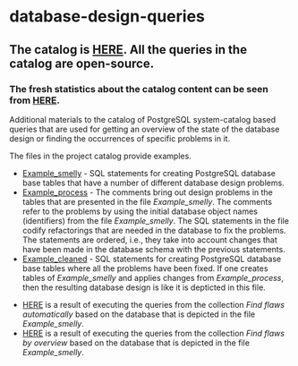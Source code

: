 # database-design-queries

## The catalog is <a target=_blank href=https://maurus.ttu.ee/design_queries/>HERE</a>. All the queries in the catalog are open-source.

### The fresh statistics about the catalog content can be seen from <a target=_blank href=https://maurus.ttu.ee/design_queries/statistics/>HERE</a>.

Additional materials to the catalog of PostgreSQL system-catalog based queries that are used for getting an overview of the state of the database design or finding the occurrences of specific problems in it.

The files in the project catalog provide examples.

<ul>

<li><a target=_blank href=https://github.com/erki77/database-design-queries/blob/master/Example_smelly.sql>Example_smelly</a> - SQL statements for creating PostgreSQL database base tables that have a number of different database design problems.

<li><a target=_blank href=https://github.com/erki77/database-design-queries/blob/master/Example_process.sql>Example_process</a> - The comments bring out design problems in the tables that are presented in the file <i>Example_smelly</i>. The comments refer to the problems by using the initial database object names (identifiers) from the file <i>Example_smelly</i>. The SQL statements in the file codify refactorings that are needed in the database to fix the problems. The statements are ordered, i.e., they take into account changes that have been made in the database schema with the previous statements.

<li><a target=_blank href=https://github.com/erki77/database-design-queries/blob/master/Example_cleaned.sql>Example_cleaned</a> - SQL statements for creating PostgreSQL database base tables where all the problems have been fixed. If one creates tables of <i>Example_smelly</i> and applies changes from <i>Example_process</i>, then the resulting database design is like it is depticted in this file.
</ul>

<ul>
<li><a target=_blank href=https://htmlpreview.github.io/?https://github.com/erki77/database-design-queries/blob/master/example_of_query_results/find_flaws_automatically.htm>HERE</a> is a result of executing the queries from the collection <i>Find flaws automatically</i> based on the database that is depicted in the file <i>Example_smelly</i>.

<li><a target=_blank href=https://htmlpreview.github.io/?https://github.com/erki77/database-design-queries/blob/master/example_of_query_results/find_flaws_by_overview.htm>HERE</a> is a result of executing the queries from the collection <i>Find flaws by overview</i> based on the database that is depicted in the file <i>Example_smelly</i>.
</ul>
